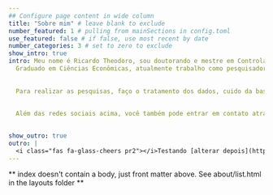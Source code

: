 ```yaml
---
## Configure page content in wide column
title: "Sobre mim" # leave blank to exclude
number_featured: 1 # pulling from mainSections in config.toml
use_featured: false # if false, use most recent by date
number_categories: 3 # set to zero to exclude
show_intro: true
intro: Meu nome é Ricardo Theodoro, sou doutorando e mestre em Controladoria e Contabilidade pela FEA-RP/USP. 
  Graduado em Ciências Econômicas, atualmente trabalho como pesquisador no Observatório do Cooperativismo da USP <a href="https://linktr.ee/obscoopusp" target="_blank">(OBSCOOP/USP)</a>, realizando pesquisas sobre **cooperativismo**, geralmente estudando cooperativas de crédito e agropecuárias, por uma ótica econômica e contábil.
  
  
  Para realizar as pesquisas, faço o tratamento dos dados, cuido da base de dados e escrevo artigos. Para isso utilizo as linguagens **R**, **Python**, **SQL** e **LaTeX**.
  
  
  Além das redes sociais acima, você também pode entrar em contato através do e-mail rtheodoro@usp.br.
  

show_outro: true
outro: |
  <i class="fas fa-glass-cheers pr2"></i>Testando [alterar depois](https://masalmon.eu/) !!
---
```


** index doesn't contain a body, just front matter above.
See about/list.html in the layouts folder **
